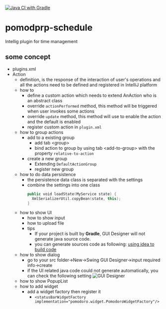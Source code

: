 [![Java CI with Gradle](https://github.com/Fdslk/pomodoro-schedule/actions/workflows/gradle.yml/badge.svg)](https://github.com/Fdslk/pomodoro-schedule/actions/workflows/gradle.yml)
# pomodprp-schedule
Intellig plugin for time management

## some concept
* plugins.xml
* Action
  * definition, is the response of the interaction of user's operations
  and all the actions need to be defined and registered in IntelliJ platform
  * how to
    * define a custom action which needs to extend AnAction who is an abstract class
    * override ```actionPerformed``` method, this method will be triggered when user invokes some actions
    * override ```update``` method, this method will use to enable the action and the default is enabled
    * register custom action in ```plugin.xml```
  * how to group actions
    * add to a existing group
      * add tab \<group>
      * bind action to group by using tab \<add-to-group> with the property ```relative-to-action```
    * create a new group
      * Extending ```DefaultActionGroup```
      * register new group
  * how to do data persistence
    * the persistence data class is separated with the settings
    * combine the settings into one class
      ```kotlin
      public void loadState(MyService state) {
        XmlSerializerUtil.copyBean(state, this);
      }
      ```
  * how to show UI
    * how to show input
    * how to upload file
    * tips
      * If your project is built by **Gradle**, GUI Designer will not generate java source code.
      * you can generate sources code as following: [using idea to build code](https://www.jetbrains.com/help/idea/work-with-gradle-projects.html#delegate_build_actions)
  * how to show dialog 
    * go to your src folder->New->Swing GUI Designer->input required info->create
    * if the UI related java code could not generate automatically, you can check the following
    setting
    ![GUI Designer](https://user-images.githubusercontent.com/6279298/184563693-fbf2e41e-0dc1-471b-83dd-4a555d111f2d.png)
  * how to show PopupList
  * how to add widget
    * add a widget factory then register it
      * ```<statusBarWidgetFactory implementation="pomodoro.widget.PomodoroWidgetFactory"/>```
